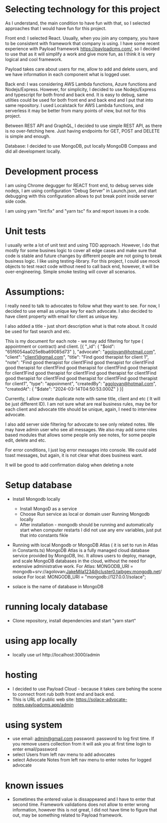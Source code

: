 # Selecting technology for this project
As I understand, the main condition to have fun with that, so I selected approaches that I would have fun for this project.

Front end: I selected React. Usually, when you join any company, you have to be consistent with framework that company is using. I have some recent experience with Payload framework https://payloadcms.com/, so I decided to use that as it will simplify a work and give more fun, as I think it is very logical and cool framework.

Payload takes care about users for me, allow to add and delete users, and we have information in each component what is logged user.  

Back end:  I was considering AWS Lambda functions, Azure functions and Nodejs/Express. However, for simplicity, I decided to use Nodejs/Express and typescript for both frond and back end. It is easy to debug, same utilties could be used for both front end and back end and I put that into same repository.
I used Localstack for AWS Lambda functions, and serverless it may be better from many points of view, but not for this project.

Between REST API and GraphQL, I decided to use simple REST API, as there is no over-fetching here. Just having endpoints for GET, POST and DELETE is simple and enough.

Database: I decided to use MongoDB, put locally MongoDB Compass and did all development locally.

# Development process
I am using Chrome degugger for REACT front end, to debug serves side nodejs, I am using configuration "Debug Server" in Launch.json, and start debugging with this configuration allows to put break point inside server side code.

I am using yarn "lint:fix" and "yarn tsc" fix and report issues in a code.  

# Unit tests
I usually write a lot of unit test and using TDD approach. However, I do that mostly for some busines logic to cover all edge cases and make sure that code is stable and future changes by different people are not going to break business logic. I like using testing-library. For this project, I could use mock objects to test react code without need to call back end, however, it will be over-engineering. Simple smoke testing will cover all scenarios.

# Assumptions: 
I really need to talk to advocates to follow what they want to see. For now, I decided to use email as unique key for each advocate. I also decided to have client property with email for client as unique key. 

I also added a title - just short description what is that note about. It could be used for fast search and etc.

This is my document for each note - we may add filtering for type ( appointment or contract) and client.
[{
  "_id": {
    "$oid": "65f6054aa025e8ba69085d73"
  },
  "advocate": "agolovan@hotmail.com",
  "client": "client1@gmail.com",
  "title": "Find good therapist for client 1",
  "note": "Find good therapist for client1Find good therapist for client1Find good therapist for client1Find good therapist for client1Find good therapist for client1Find good therapist for client1Find good therapist for client1Find good therapist for client1Find good therapist for client1Find good therapist for client1",
  "type": "appoinment",
  "createdBy": "agolovan@hotmail.com",
  "createdAt": {
    "$date": "2024-03-14T04:50:53.000Z"
  }
}]

Currently, I allow create duplicate note with same title, client and etc ( It will be just different ID). I am not sure what are real business rules, may be for each client and advocate title should be unique, again, I need to interview advocate.

I also add server side filtering for advocate to see only related notes. We may have admin user who see all messages. We also may add some roles based modules that allows some people only see notes, for some people edit, delete and etc.

For error conditions, I just log error messages into console. We could add toast messages, but again, it is not clear what does business want.

It will be good to add confirmation dialog when deleting a note

# Setup database
- Install Mongodb locally
  - Install MongoD as a service
  - Choose Run service as local or domain user
  Running Mongodb locally
  - After installation - mongodb should be running and automatically start when computer restarts
    I did not use any env variables, just put that into constants fikle

- Running with local Mongodb or MongoDB Atlas ( it is set to run in Atlas in Constants.ts)
    MongoDB Atlas is a fully managed cloud database service provided by MongoDB, Inc. It allows users to deploy, manage, and scale MongoDB databases in the cloud, without the need for extensive administrative work.
    For Atlas:
    MONGODB_URI = mongodb+srv://agolovan:JakeMila1234@cluster0.taibgev.mongodb.net/solace
    For local:
    MONGODB_URI = "mongodb://127.0.0.1/solace";
  
- solace is the name of database in MongoDB

# running localy database
- Clone repository, install dependencies and start "yarn start"

# using app locally
- locally use url http://localhost:3000/admin 

# hosting
- I decided to use Payload Cloud - because it takes care behing the scene to connect front rub both front end and back end. 
- This is URL of public web site: https://solace-advocate-notes.payloadcms.app/admin

# using system
- use email: admin@gmail.com password: password to log first time. If you remove users collection from it will ask you at first time login to enter email/password
- select Users from left nav menu to add advocates 
- select Advocate Notes from left nav menu to enter notes for logged advocate

# known issues
- Sometimes the entered value is dissappeared and I have to enter that second time. Framework validations does not allow to enter wrong information, however this is not great, I did not have time to figure that out, may be something related to Payload framework. 


